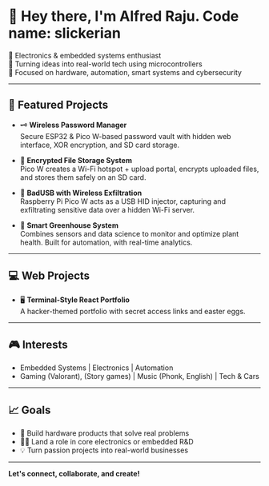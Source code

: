 # 👋 Hey there, I'm Alfred Raju. Code name: slickerian

🔧 Electronics & embedded systems enthusiast  
🚀 Turning ideas into real-world tech using microcontrollers  
🎯 Focused on hardware, automation, smart systems and cybersecurity

---

## 🔨 Featured Projects

- 🗝️ **Wireless Password Manager**  
  Secure ESP32 & Pico W-based password vault with hidden web interface, XOR encryption, and SD card storage.

- 🔐 **Encrypted File Storage System**  
  Pico W creates a Wi-Fi hotspot + upload portal, encrypts uploaded files, and stores them safely on an SD card.

- 🦠 **BadUSB with Wireless Exfiltration**  
  Raspberry Pi Pico W acts as a USB HID injector, capturing and exfiltrating sensitive data over a hidden Wi-Fi server.

- 🌿 **Smart Greenhouse System**  
  Combines sensors and data science to monitor and optimize plant health. Built for automation, with real-time analytics.

---

## 💻 Web Projects

- 🖥️ **Terminal-Style React Portfolio**  
  A hacker-themed portfolio with secret access links and easter eggs.

---

## 🎮 Interests
- Embedded Systems | Electronics | Automation  
- Gaming (Valorant), (Story games) | Music (Phonk, English) | Tech & Cars  

---

## 📈 Goals
- 🚀 Build hardware products that solve real problems  
- 👨‍🔬 Land a role in core electronics or embedded R&D  
- 💡 Turn passion projects into real-world businesses  

---

**Let's connect, collaborate, and create!**
